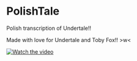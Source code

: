 # PolishTale
Polish transcription of Undertale!!

Made with love for Undertale and Toby Fox!! >w<

[![Watch the video](https://img.youtube.com/vi/LdV79crBDuo/maxresdefault.jpg)](https://youtu.be/LdV79crBDuo)
